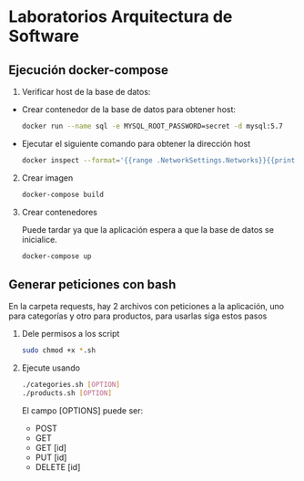 # Laboratorios Arquitectura de Software

## Ejecución docker-compose

1. Verificar host de la base de datos:

  - Crear contenedor de la base de datos para obtener host:

    ```bash
    docker run --name sql -e MYSQL_ROOT_PASSWORD=secret -d mysql:5.7
    ```
  - Ejecutar el siguiente comando para obtener la dirección host
    ```bash
    docker inspect --format='{{range .NetworkSettings.Networks}}{{println .IPAddress}}{{end}}' sql
    ```

2. Crear imagen

    ```bash
    docker-compose build
    ```

3. Crear contenedores

    Puede tardar ya que la aplicación espera a que la base de datos se inicialice.

    ```bash
    docker-compose up
    ```

## Generar peticiones con bash

En la carpeta requests, hay 2 archivos con peticiones a la aplicación, uno para categorías y otro para productos, para usarlas siga estos pasos

1. Dele permisos a los script
    ```bash
    sudo chmod +x *.sh
    ```
2. Ejecute usando

    ```bash
    ./categories.sh [OPTION]
    ./products.sh [OPTION]
    ```
    El campo [OPTIONS] puede ser:
    - POST
    - GET
    - GET [id]
    - PUT [id]
    - DELETE [id]
